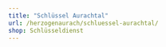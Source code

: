 ```yaml
---
title: "Schlüssel Aurachtal"
url: /herzogenaurach/schluessel-aurachtal/
shop: Schlüsseldienst
---
```

